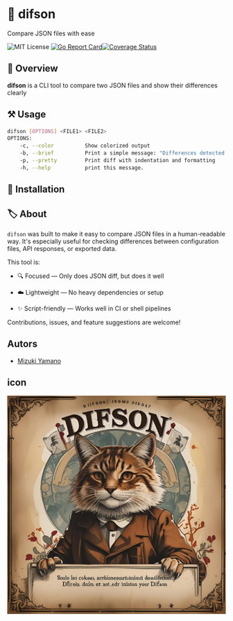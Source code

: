 # :bookmark: difson
Compare JSON files with ease

![MIT License](https://img.shields.io/badge/license-MIT-blue "MIT License")
[![Go Report Card](https://goreportcard.com/badge/github.com/sorahashiroi/difson)](https://goreportcard.com/report/github.com/sorahashiroi/difson)[![Coverage Status](https://coveralls.io/repos/github/sorahashiroi/difson/badge.svg)](https://coveralls.io/github/sorahashiroi/difson)

## :pushpin: Overview
**difson** is a CLI tool to compare two JSON files and show their differences clearly

## :hammer_and_pick: Usage

```sh
difson [OPTIONS] <FILE1> <FILE2>
OPTIONS:
    -c, --color          Show colorized output
    -b, --brief          Print a simple message: "Differences detected." or "No differences found."
    -p, --pretty         Print diff with indentation and formatting
    -h, --help           print this message.
```

## :file_folder: Installation

## :label: About
`difson` was built to make it easy to compare JSON files in a human-readable way.
It's especially useful for checking differences between configuration files, API responses, or exported data.

This tool is:

- :mag: Focused — Only does JSON diff, but does it well

- :cloud: Lightweight — No heavy dependencies or setup

- :sparkles: Script-friendly — Works well in CI or shell pipelines

Contributions, issues, and feature suggestions are welcome!

## Autors
- [Mizuki Yamano](https://github.com/sorahashiroi)

## icon
![Difson Icon](./docs/assets/logo.png "difson Icon")